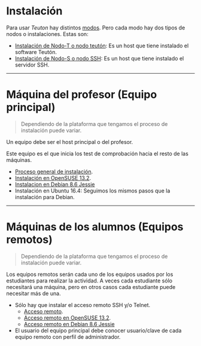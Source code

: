 
# Instalación

Para usar *Teuton* hay distintos [modos](../modos.md).
Pero cada modo hay dos tipos de nodos o instalaciones. Estas son:

* [Instalación de Nodo-T o nodo teutón](./nodo-t/README.md): Es un host que tiene instalado el software Teutón.
* [Instalación de Nodo-S o nodo SSH](./nodo-s/README.md): Es un host que tiene instalado el servidor SSH.

---

# Máquina del profesor (Equipo principal)

> Dependiendo de la plataforma que tengamos el proceso de instalación puede variar.

Un equipo debe ser el host principal o del profesor.

Este equipo es el que inicia los test de comprobación hacia el resto de las máquinas.

* [Proceso general de instalación](./general/profesor.md).
* [Instalación en OpenSUSE 13.2](./opensuse/profesor.md).
* [Instalacion en Debian 8.6 Jessie](./debian/profesor.md)
* Instalación en Ubuntu 16.4: Seguimos los mismos pasos que la instalación para Debian.

---

# Máquinas de los alumnos (Equipos remotos)

> Dependiendo de la plataforma que tengamos el proceso de instalación puede variar.

Los equipos remotos serán cada uno de los equipos usados por los estudiantes
para realizar la actividad. A veces cada estudiante sólo necesitará una máquina, pero en otros casos cada estudiante puede necesitar más de una.

* Sólo hay que instalar el acceso remoto SSH y/o Telnet.
    * [Acceso remoto](./general/alumno.md).
    * [Acceso remoto en OpenSUSE 13.2](./opensuse/alumno.md).
    * [Acceso remoto en Debian 8.6 Jessie](./debian/alumno.md)
* El usuario del equipo principal debe conocer usuario/clave de cada equipo
remoto con perfil de administrador.
